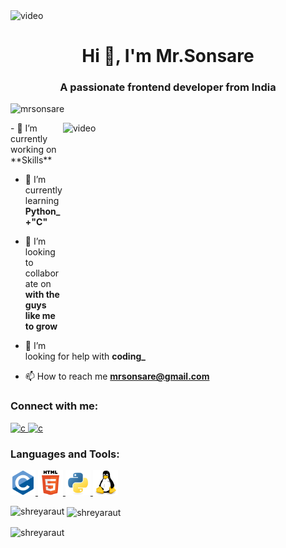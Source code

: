 <img align="auto" src="https://i.ibb.co/J5FXJDj/1-20230710-014449-0000.jpg" alt="video" width="auto" height="auto">
<h1 align="center">Hi 👋, I'm Mr.Sonsare</h1>
<h3 align="center">A passionate frontend developer from India</h3><p align="left"> <img src="https://komarev.com/ghpvc/?username=mrsonsare&label=Profile%20views&color=0e75b6&style=flat" alt="mrsonsare" /> </p>




<img align="right" src="https://cdn.dribbble.com/users/2131993/screenshots/4948736/thoughtworks-gif_dribbble.gif" alt="video" width="420" height="350">
- 🔭 I’m currently working on **Skills**

- 🌱 I’m currently learning **Python_+"C"**

- 👯 I’m looking to collaborate on **with the guys like me to grow**

- 🤝 I’m looking for help with **coding_**

- 📫 How to reach me **mrsonsare@gmail.com**

<h3 align="left">Connect with me:</h3>
<p align="left"> <a href="https://instagram.com/mr.sonsare" target="_blank" rel="noreferrer"> <img src="https://img.shields.io/badge/Instagram-%23E4405F.svg?logo=Instagram&logoColor=white" alt="c" width="80" height="40"/> </a>
    <a href="https://www.linkedin.com/in/harshal-sonsare-baba60246" target="_blank" rel="noreferrer"> <img src="https://img.shields.io/badge/LinkedIn-%230077B5.svg?logo=linkedin&logoColor=white" alt="c" width="80" height="40"/> </a>
</p>

<h3 align="left">Languages and Tools:</h3>
<p align="left"> <a href="https://www.cprogramming.com/" target="_blank" rel="noreferrer"> <img src="https://raw.githubusercontent.com/devicons/devicon/master/icons/c/c-original.svg" alt="c" width="40" height="40"/> </a> <a href="https://www.w3.org/html/" target="_blank" rel="noreferrer"> <img src="https://raw.githubusercontent.com/devicons/devicon/master/icons/html5/html5-original-wordmark.svg" alt="html5" width="40" height="40"/> </a> <a href="https://www.python.org" target="_blank" rel="noreferrer"> <img src="https://raw.githubusercontent.com/devicons/devicon/master/icons/python/python-original.svg" alt="python" width="40" height="40"/> </a> <a href="https://www.linux.org/" target="_blank" rel="noreferrer"> <img src="https://raw.githubusercontent.com/devicons/devicon/master/icons/linux/linux-original.svg" alt="linux" width="40" height="40"/> </a>  </p>

<p><img align="left" src="https://github-readme-streak-stats.herokuapp.com/?user=mrsonsare&theme=dark&hide_border=false" alt="shreyaraut" /></p>

<p>&nbsp;<img align="center" src="https://github-readme-stats.vercel.app/api?username=mrsonsare&theme=dark&hide_border=false&include_all_commits=true&count_private=true"" alt="shreyaraut" /></p>

<p><img align="center" src="https://github-readme-stats.vercel.app/api/top-langs/?username=mrsonsare&theme=dark&hide_border=false&include_all_commits=true&count_private=true&layout=compact" alt="shreyaraut" /></p>
